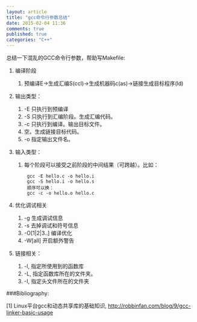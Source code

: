 ```yaml
---
layout: article
title: "gcc命令行参数总结"
date: 2015-02-04 11:36
comments: true
published: true
categories: "C++"
---
```

   总结一下混乱的GCC命令行参数，帮助写Makefile:

1. 编译阶段
	1. 预编译E->生成汇编S(ccl)->生成机器码c(as)->链接生成目标程序(ld)

1. 输出类型：

	1. -E 只执行到预编译
	2. -S 只执行到汇编阶段。生成汇编代码。
	3. -c 只执行到编译。输出目标文件。
	4. 空。生成链接目标代码。
	5. -o 指定输出文件名。

2. 输入类型：

	1. 每个阶段可以接受之前阶段的中间结果（可跨越）。比如：

			gcc -E hello.c -o hello.i
			gcc -S hello.i -o hello.s
			顺序可以换：
			gcc -c -o hello.o hello.c

3. 优化调试相关

	1. -g 生成调试信息
	2. -s 去掉调试和符号信息
	3. -O[1|2|3..] 编译优化
	4. -W[all] 开启额外警告

4. 链接相关：

	1. -l, 指定所使用到的函数库
	2. -L, 指定函数库所在的文件夹。
	3. -I, 指定头文件所在的文件夹


[1]: http://robbinfan.com/blog/9/gcc-linker-basic-usage   "Linux平台gcc和动态共享库的基础知识"
[2]: http://www.cppblog.com/deane/articles/165216.html "Linux下Gcc生成和使用静态库和动态库详解（转）"
###Bibliography:

  \[1] Linux平台gcc和动态共享库的基础知识, <http://robbinfan.com/blog/9/gcc-linker-basic-usage>
